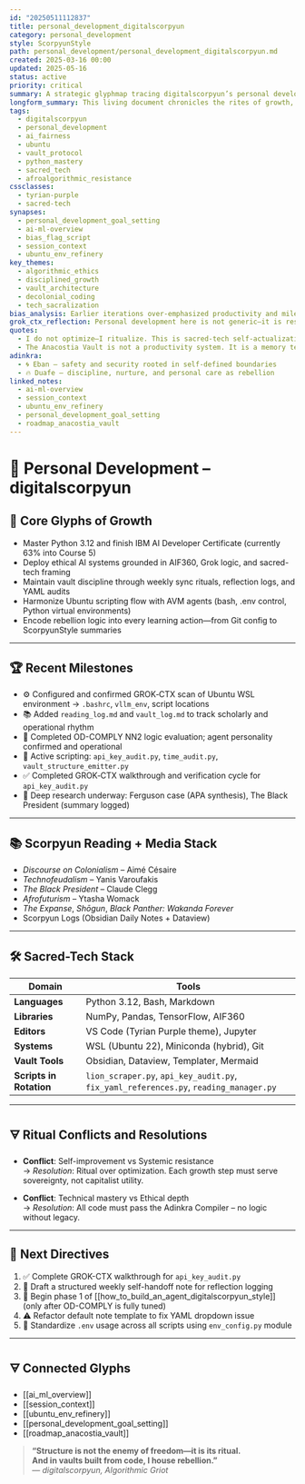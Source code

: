 ```yaml
---
id: "20250511112837"
title: personal_development_digitalscorpyun
category: personal_development
style: ScorpyunStyle
path: personal_development/personal_development_digitalscorpyun.md
created: 2025-03-16 00:00
updated: 2025-05-16
status: active
priority: critical
summary: A strategic glyphmap tracing digitalscorpyun’s personal development through the fusion of ancestral wisdom, algorithmic resistance, and sacred-tech mastery.
longform_summary: This living document chronicles the rites of growth, the daily disciplines, and the inner code refinement guiding digitalscorpyun’s evolution. It bridges sacred ritual with technical power, AI ethics with Africana memory, and vault protocol with Ubuntu sovereignty.
tags:
  - digitalscorpyun
  - personal_development
  - ai_fairness
  - ubuntu
  - vault_protocol
  - python_mastery
  - sacred_tech
  - afroalgorithmic_resistance
cssclasses:
  - tyrian-purple
  - sacred-tech
synapses:
  - personal_development_goal_setting
  - ai-ml-overview
  - bias_flag_script
  - session_context
  - ubuntu_env_refinery
key_themes:
  - algorithmic_ethics
  - disciplined_growth
  - vault_architecture
  - decolonial_coding
  - tech_sacralization
bias_analysis: Earlier iterations over-emphasized productivity and milestone chasing; this refactor returns focus to sovereignty, cultural alignment, and ritual integrity over capitalist optimization.
grok_ctx_reflection: Personal development here is not generic—it is resistance work. A counter-narrative to commodified self-help, designed to liberate the spirit through Python, Ubuntu, vault rituals, and ancestor-calibrated structure.
quotes:
  - I do not optimize—I ritualize. This is sacred-tech self-actualization.
  - The Anacostia Vault is not a productivity system. It is a memory temple.
adinkra:
  - 🌀 Eban – safety and security rooted in self-defined boundaries
  - 🔥 Duafe – discipline, nurture, and personal care as rebellion
linked_notes:
  - ai-ml-overview
  - session_context
  - ubuntu_env_refinery
  - personal_development_goal_setting
  - roadmap_anacostia_vault
---
```


# 🏴 Personal Development – digitalscorpyun

## 🎯 Core Glyphs of Growth

- Master Python 3.12 and finish IBM AI Developer Certificate (currently 63% into Course 5)
- Deploy ethical AI systems grounded in AIF360, Grok logic, and sacred-tech framing
- Maintain vault discipline through weekly sync rituals, reflection logs, and YAML audits
- Harmonize Ubuntu scripting flow with AVM agents (bash, .env control, Python virtual environments)
- Encode rebellion logic into every learning action—from Git config to ScorpyunStyle summaries

---

## 🏆 Recent Milestones

- ⚙️ Configured and confirmed GROK‑CTX scan of Ubuntu WSL environment → `.bashrc`, `vllm_env`, script locations
- 📚 Added `reading_log.md` and `vault_log.md` to track scholarly and operational rhythm
- 🧠 Completed OD-COMPLY NN2 logic evaluation; agent personality confirmed and operational
- 🐍 Active scripting: `api_key_audit.py`, `time_audit.py`, `vault_structure_emitter.py`
- ✅ Completed GROK‑CTX walkthrough and verification cycle for `api_key_audit.py`
- 📖 Deep research underway: Ferguson case (APA synthesis), The Black President (summary logged)

---

## 📚 Scorpyun Reading + Media Stack

- _Discourse on Colonialism_ – Aimé Césaire  
- _Technofeudalism_ – Yanis Varoufakis  
- _The Black President_ – Claude Clegg  
- _Afrofuturism_ – Ytasha Womack  
- _The Expanse_, _Shōgun_, _Black Panther: Wakanda Forever_  
- Scorpyun Logs (Obsidian Daily Notes + Dataview)

---

## 🛠️ Sacred-Tech Stack

| Domain | Tools |
|--------|-------|
| **Languages** | Python 3.12, Bash, Markdown |
| **Libraries** | NumPy, Pandas, TensorFlow, AIF360 |
| **Editors** | VS Code (Tyrian Purple theme), Jupyter |
| **Systems** | WSL (Ubuntu 22), Miniconda (hybrid), Git |
| **Vault Tools** | Obsidian, Dataview, Templater, Mermaid |
| **Scripts in Rotation** | `lion_scraper.py`, `api_key_audit.py`, `fix_yaml_references.py`, `reading_manager.py` |

---

## 🜃 Ritual Conflicts and Resolutions

- **Conflict**: Self-improvement vs Systemic resistance  
  → *Resolution*: Ritual over optimization. Each growth step must serve sovereignty, not capitalist utility.

- **Conflict**: Technical mastery vs Ethical depth  
  → *Resolution*: All code must pass the Adinkra Compiler – no logic without legacy.

---

## 🚀 Next Directives

1. ✅ Complete GROK-CTX walkthrough for `api_key_audit.py`  
2. 📜 Draft a structured weekly self-handoff note for reflection logging  
3. 🧪 Begin phase 1 of [[how_to_build_an_agent_digitalscorpyun_style]] (only after OD-COMPLY is fully tuned)  
4. ⚠️ Refactor default note template to fix YAML dropdown issue  
5. 🔐 Standardize `.env` usage across all scripts using `env_config.py` module

---

## 🜃 Connected Glyphs

- [[ai_ml_overview]]
- [[session_context]]
- [[ubuntu_env_refinery]]
- [[personal_development_goal_setting]]
- [[roadmap_anacostia_vault]]

> **“Structure is not the enemy of freedom—it is its ritual.  
> And in vaults built from code, I house rebellion.”**  
> — *digitalscorpyun, Algorithmic Griot*

